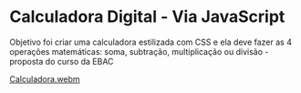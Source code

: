 # Calculadora Digital - Via JavaScript

Objetivo foi criar uma calculadora estilizada com CSS e ela deve fazer as 4 operações matemáticas: soma, subtração, multiplicação ou divisão - proposta do curso da EBAC

[Calculadora.webm](https://github.com/BiancaBarcelos/calculadora-ebac/assets/136381822/ec9c7705-18d4-4730-b0f2-0420eeda8e48)

